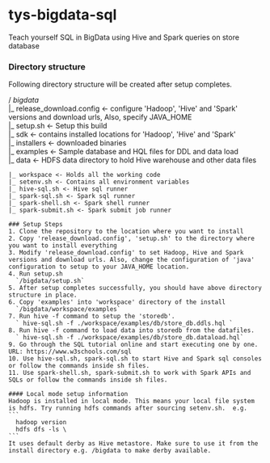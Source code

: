 # tys-bigdata-sql
Teach yourself SQL in BigData using Hive and Spark queries on store database

### Directory structure  
Following directory structure will be created after setup completes.  

/ *bigdata*  
|_ release_download.config <- configure 'Hadoop', 'Hive' and 'Spark' versions and download urls, Also, specify JAVA_HOME  
|_ setup.sh  <- Setup this build  
|_ sdk <- contains installed locations for 'Hadoop', 'Hive' and 'Spark'  
|_ installers <- downloaded binaries  
|_ examples <- Sample database and HQL files for DDL and data load  
|_ data <- HDFS data directory to hold Hive warehouse and other data files  
~~~~~     |_ warehouse <- Hive warehouse  
|_ workspace <- Holds all the working code  
|_ setenv.sh <- Contains all environment variables  
|_ hive-sql.sh <- Hive sql runner  
|_ spark-sql.sh <- Spark sql runner  
|_ spark-shell.sh <- Spark shell runner  
|_ spark-submit.sh <- Spark submit job runner  

### Setup Steps   
1. Clone the repository to the location where you want to install  
2. Copy 'release_download.config', 'setup.sh' to the directory where you want to install everything  
3. Modify 'release_download.config' to set Hadoop, Hive and Spark versions and download urls. Also, change the configuration of 'java' configuration to setup to your JAVA_HOME location.   
4. Run setup.sh  
  `/bigdata/setup.sh`  
5. After setup completes successfully, you should have above directory structure in place.  
6. Copy 'examples' into 'workspace' directory of the install  
  `/bigdata/workspace/examples`  
7. Run hive -f command to setup the 'storedb'.  
  ` hive-sql.sh -f ./workspace/examples/db/store_db.ddls.hql `  
8. Run hive -f command to load data into storedb from the datafiles.  
  ` hive-sql.sh -f ./workspace/examples/db/store_db.dataload.hql`   
9. Go through the SQL tutorial online and start executing one by one. URL: https://www.w3schools.com/sql  
10. Use hive-sql.sh, spark-sql.sh to start Hive and Spark sql consoles or follow the commands inside sh files.  
11. Use spark-shell.sh, spark-submit.sh to work with Spark APIs and SQLs or follow the commands inside sh files.  

#### Local mode setup information
Hadoop is installed in local mode. This means your local file system is hdfs. Try running hdfs commands after sourcing setenv.sh.  e.g.  
```  
  hadoop version  
  hdfs dfs -ls \    
```
It uses default derby as Hive metastore. Make sure to use it from the install directory e.g. /bigdata to make derby available.

